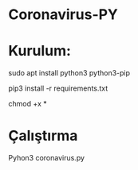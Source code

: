 # Coronavirus-PY

# Kurulum:

sudo apt install python3 python3-pip

pip3 install -r requirements.txt

chmod +x *

# Çalıştırma

Pyhon3 coronavirus.py
